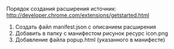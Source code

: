 Порядок создания расширения 
источник: http://developer.chrome.com/extensions/getstarted.html

1. Создать файл manifest.json с описанием расширения
2. Добавить в папку с манифестом рисунок ресурс icon.png
3. Добавление файла popup.html (указанного в манифесте)